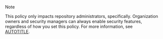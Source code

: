 > [!NOTE]
> This policy only impacts repository administrators, specifically. Organization owners and security managers can always enable security features, regardless of how you set this policy. For more information, see [AUTOTITLE](/organizations/managing-peoples-access-to-your-organization-with-roles/roles-in-an-organization).
